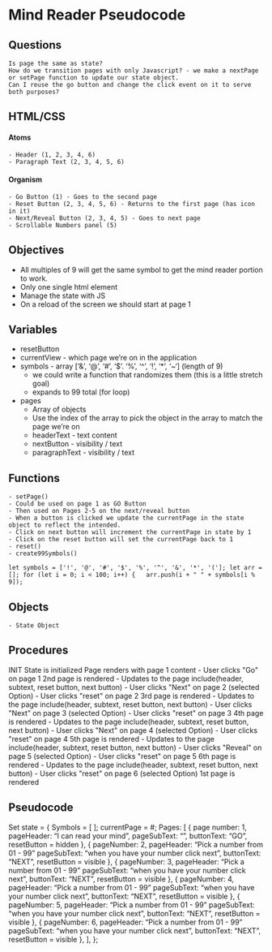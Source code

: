 # Mind Reader Pseudocode

## Questions
    Is page the same as state?
    How do we transition pages with only Javascript? - we make a nextPage or setPage function to update our state object. 
    Can I reuse the go button and change the click event on it to serve both purposes?
## HTML/CSS
#### Atoms
    - Header (1, 2, 3, 4, 6)
    - Paragraph Text (2, 3, 4, 5, 6)

#### Organism
    - Go Button (1) - Goes to the second page 
    - Reset Button (2, 3, 4, 5, 6) - Returns to the first page (has icon in it)
    - Next/Reveal Button (2, 3, 4, 5) - Goes to next page
    - Scrollable Numbers panel (5)
## Objectives
  - All multiples of 9 will get the same symbol to get the mind reader portion to work.
  - Only one single html element
  - Manage the state with JS
  - On a reload of the screen we should start at page 1

## Variables
   - resetButton 
   - currentView - which page we’re on in the application
   - symbols - array [‘&’, ‘@’, ‘#’, ‘$’. ‘%’, ‘^’, ‘!’, ‘*’, ‘~‘] (length of 9)
     -   we could write a function that randomizes them (this is a little stretch goal)
     -   expands to 99 total (for loop)
   - pages
     -   Array of objects
     -   Use the index of the array to pick the object in the array to match the page we’re on
     -   headerText - text content
     -   nextButton - visibility / text
     -   paragraphText - visibility / text

## Functions
    - setPage()
    - Could be used on page 1 as GO Button
    - Then used on Pages 2-5 on the next/reveal button
    - When a button is clicked we update the currentPage in the state object to reflect the intended. 
    - Click on next button will increment the currentPage in state by 1
    - Click on the reset button will set the currentPage back to 1
    - reset()
    - create99Symbols()
```let symbols = ['!', '@', '#', '$', '%', '^', '&', '*', '(']; let arr = []; for (let i = 0; i < 100; i++) {   arr.push(i + " " + symbols[i % 9]);```


## Objects
    - State Object


## Procedures

INIT
    State is initialized
    Page renders with page 1 content
        - User clicks "Go" on page 1
    2nd page is rendered - Updates to the page include(header, subtext, reset button, next button) 
        - User clicks "Next" on page 2 (selected Option)
        - User clicks "reset" on page 2
    3rd page is rendered - Updates to the page include(header, subtext, reset button, next button)
        - User clicks "Next" on page 3 (selected Option)
        - User clicks "reset" on page 3
    4th page is rendered - Updates to the page include(header, subtext, reset button, next button)
        - User clicks "Next" on page 4 (selected Option)
        - User clicks "reset" on page 4
    5th page is rendered - Updates to the page include(header, subtext, reset button, next button)
        - User clicks "Reveal" on page 5 (selected Option)
        - User clicks "reset" on page 5
    6th page is rendered - Updates to the page include(header, subtext, reset button, next button)
        - User clicks "reset" on page 6 (selected Option)
    1st page is rendered 

## Pseudocode

Set state = {
	Symbols = [ ];
	currentPage = #;
	Pages: [
{ page number: 1,
  pageHeader: “I can read your mind”,
  pageSubText: “”,
  buttonText: “GO”,
  resetButton = hidden
},
{ pageNumber: 2,
  pageHeader: “Pick a number from 01 - 99”
  pageSubText: “when you have your number click next”,
  buttonText: “NEXT”,
  resetButton = visible
},
{ pageNumber: 3,
  pageHeader: “Pick a number from 01 - 99”
  pageSubText: “when you have your number click next”,
  buttonText: “NEXT”,
  resetButton = visible
},
{ pageNumber: 4,
  pageHeader: “Pick a number from 01 - 99”
  pageSubText: “when you have your number click next”,
  buttonText: “NEXT”,
  resetButton = visible
},
{ pageNumber: 5,
  pageHeader: “Pick a number from 01 - 99”
  pageSubText: “when you have your number click next”,
  buttonText: “NEXT”,
  resetButton = visible
},
{ pageNumber: 6,
  pageHeader: “Pick a number from 01 - 99”
  pageSubText: “when you have your number click next”,
  buttonText: “NEXT”,
  resetButton = visible
},
 ],
};